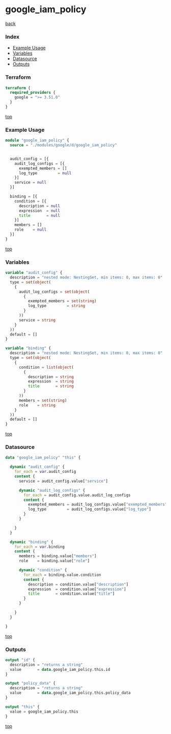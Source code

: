 # google_iam_policy

[back](../google.md)

### Index

- [Example Usage](#example-usage)
- [Variables](#variables)
- [Datasource](#datasource)
- [Outputs](#outputs)

### Terraform

```terraform
terraform {
  required_providers {
    google = ">= 3.51.0"
  }
}
```

[top](#index)

### Example Usage

```terraform
module "google_iam_policy" {
  source = "./modules/google/d/google_iam_policy"


  audit_config = [{
    audit_log_configs = [{
      exempted_members = []
      log_type         = null
    }]
    service = null
  }]

  binding = [{
    condition = [{
      description = null
      expression  = null
      title       = null
    }]
    members = []
    role    = null
  }]
}
```

[top](#index)

### Variables

```terraform
variable "audit_config" {
  description = "nested mode: NestingSet, min items: 0, max items: 0"
  type = set(object(
    {
      audit_log_configs = set(object(
        {
          exempted_members = set(string)
          log_type         = string
        }
      ))
      service = string
    }
  ))
  default = []
}

variable "binding" {
  description = "nested mode: NestingSet, min items: 0, max items: 0"
  type = set(object(
    {
      condition = list(object(
        {
          description = string
          expression  = string
          title       = string
        }
      ))
      members = set(string)
      role    = string
    }
  ))
  default = []
}
```

[top](#index)

### Datasource

```terraform
data "google_iam_policy" "this" {

  dynamic "audit_config" {
    for_each = var.audit_config
    content {
      service = audit_config.value["service"]

      dynamic "audit_log_configs" {
        for_each = audit_config.value.audit_log_configs
        content {
          exempted_members = audit_log_configs.value["exempted_members"]
          log_type         = audit_log_configs.value["log_type"]
        }
      }

    }
  }

  dynamic "binding" {
    for_each = var.binding
    content {
      members = binding.value["members"]
      role    = binding.value["role"]

      dynamic "condition" {
        for_each = binding.value.condition
        content {
          description = condition.value["description"]
          expression  = condition.value["expression"]
          title       = condition.value["title"]
        }
      }

    }
  }

}
```

[top](#index)

### Outputs

```terraform
output "id" {
  description = "returns a string"
  value       = data.google_iam_policy.this.id
}

output "policy_data" {
  description = "returns a string"
  value       = data.google_iam_policy.this.policy_data
}

output "this" {
  value = google_iam_policy.this
}
```

[top](#index)